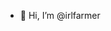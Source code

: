 - 👋 Hi, I’m @irlfarmer
<!---
irlfarmer/irlfarmer is a ✨ special ✨ repository because its `README.md` (this file) appears on your GitHub profile.
You can click the Preview link to take a look at your changes.
--->
